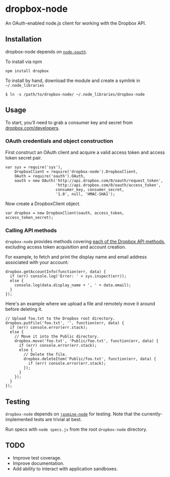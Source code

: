 # dropbox-node

An OAuth-enabled node.js client for working with the Dropbox API.

## Installation

dropbox-node depends on [`node-oauth`](http://github.com/ciaranj/node-oauth).

To install via npm

    npm install dropbox

To install by hand, download the module and create a symlink in `~/.node_libraries`

    $ ln -s /path/to/dropbox-node/ ~/.node_libraries/dropbox-node

## Usage

To start, you'll need to grab a consumer key and secret from [dropbox.com/developers](https://dropbox.com/developers).

### OAuth credentials and object construction

First construct an OAuth client and acquire a valid access token and access token secret pair.

    var sys = require('sys'),
        DropboxClient = require('dropbox-node').DropboxClient,
        OAuth = require('oauth').OAuth,
        oauth = new OAuth('http://api.dropbox.com/0/oauth/request_token',
                          'http://api.dropbox.com/0/oauth/access_token',
                          consumer_key, consumer_secret,
                          '1.0', null, 'HMAC-SHA1');

Now create a DropboxClient object.

    var dropbox = new DropboxClient(oauth, access_token, access_token_secret);

### Calling API methods

`dropbox-node` provides methods covering [each of the Dropbox API methods](https://www.dropbox.com/developers/docs), excluding access token acquisition and account creation. 

For example, to fetch and print the display name and email address associated with your account:

    dropbox.getAccountInfo(function(err, data) {
      if (err) console.log('Error: ' + sys.inspect(err));
      else {
        console.log(data.display_name + ', ' + data.email);
      }
    });

Here's an example where we upload a file and remotely move it around before deleting it.

    // Upload foo.txt to the Dropbox root directory.
    dropbox.putFile('foo.txt', '', function(err, data) {
      if (err) console.error(err.stack);
      else {
        // Move it into the Public directory.
        dropbox.move('foo.txt', 'Public/foo.txt', function(err, data) {
          if (err) console.error(err.stack);
          else {
            // Delete the file.
            dropbox.deleteItem('Public/foo.txt', function(err, data) {
              if (err) console.error(err.stack);
            });    
          }
        });
      }
    });

## Testing

`dropbox-node` depends on [`jasmine-node`](http://github.com/mhevery/jasmine-node) for testing. Note that the currently-implemented tests are trivial at best.

Run specs with `node specs.js` from the root `dropbox-node` directory.

## TODO
* Improve test coverage.
* Improve documentation.
* Add ability to interact with application sandboxes.
